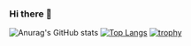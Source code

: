 ### Hi there 👋
![Anurag's GitHub stats](https://github-readme-stats.vercel.app/api?username=DaisukeKikukawa&show_icons=true&theme=radical)
[![Top Langs](https://github-readme-stats.vercel.app/api/top-langs/?username=DaisukeKikukawa&layout=donut&theme=onedark)](https://github.com/anuraghazra/github-readme-stats)
[![trophy](https://github-profile-trophy.vercel.app/?username=DaisukeKikukawa&theme=onedark&column=3)](https://github.com/ryo-ma/github-profile-trophy)


<!--
**DaisukeKikukawa/DaisukeKikukawa** is a ✨ _special_ ✨ repository because its `README.md` (this file) appears on your GitHub profile.

Here are some ideas to get you started:

- 🔭 I’m currently working on ...
- 🌱 I’m currently learning ...
- 👯 I’m looking to collaborate on ...
- 🤔 I’m looking for help with ...
- 💬 Ask me about ...
- 📫 How to reach me: ...
- 😄 Pronouns: ...
- ⚡ Fun fact: ...
-->
